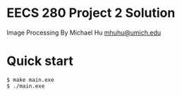 EECS 280 Project 2 Solution
===========================
Image Processing
By Michael Hu <mhuhu@umich.edu>

# Quick start
```console
$ make main.exe
$ ./main.exe
```